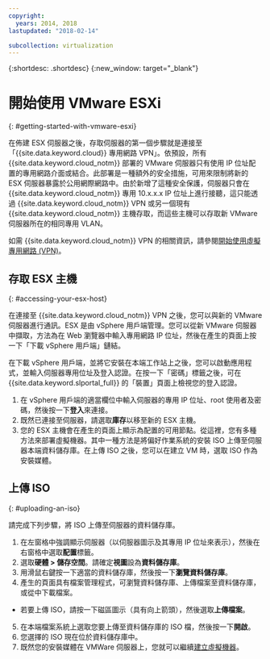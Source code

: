 ```yaml
---
copyright:
  years: 2014, 2018
lastupdated: "2018-02-14"

subcollection: virtualization
---
```

{:shortdesc: .shortdesc}
{:new_window: target="_blank"}

# 開始使用 VMware ESXi
{: #getting-started-with-vmware-esxi}

在佈建 ESX 伺服器之後，存取伺服器的第一個步驟就是連接至「{{site.data.keyword.cloud}} 專用網路 VPN」。依預設，所有 {{site.data.keyword.cloud_notm}} 部署的 VMware 伺服器只有使用 IP 位址配置的專用網路介面或結合。此部署是一種額外的安全措施，可用來限制將新的 ESX 伺服器暴露於公用網際網路中。由於新增了這種安全保護，伺服器只會在 {{site.data.keyword.cloud_notm}} 專用 10.x.x.x IP 位址上進行接聽，這只能透過 {{site.data.keyword.cloud_notm}} VPN 或另一個現有 {{site.data.keyword.cloud_notm}} 主機存取，而這些主機可以存取新 VMware 伺服器所在的相同專用 VLAN。

如需 {{site.data.keyword.cloud_notm}} VPN 的相關資訊，請參閱[開始使用虛擬專用網路 (VPN)](/docs/infrastructure/iaas-vpn?topic=VPN-getting-started-with-virtual-private-networking-vpn-)。

## 存取 ESX 主機
{: #accessing-your-esx-host}

在連接至 {{site.data.keyword.cloud_notm}} VPN 之後，您可以與新的 VMware 伺服器進行通訊。ESX 是由 vSphere 用戶端管理。您可以從新 VMware 伺服器中擷取，方法為在 Web 瀏覽器中輸入專用網路 IP 位址，然後在產生的頁面上按一下「下載 vSphere 用戶端」鏈結。

在下載 vSphere 用戶端，並將它安裝在本端工作站上之後，您可以啟動應用程式，並輸入伺服器專用位址及登入認證。在按一下「密碼」標籤之後，可在 {{site.data.keyword.slportal_full}} 的「裝置」頁面上檢視您的登入認證。

1. 在 vSphere 用戶端的適當欄位中輸入伺服器的專用 IP 位址、root 使用者及密碼，然後按一下**登入**來連接。
2. 既然已連接至伺服器，請選取**庫存**以移至新的 ESX 主機。
3. 您的 ESX 主機會在產生的頁面上顯示為配置的可用節點。從這裡，您有多種方法來部署虛擬機器。其中一種方法是將偏好作業系統的安裝 ISO 上傳至伺服器本端資料儲存庫。在上傳 ISO 之後，您可以在建立 VM 時，選取 ISO 作為安裝媒體。  

## 上傳 ISO
{: #uploading-an-iso}

請完成下列步驟，將 ISO 上傳至伺服器的資料儲存庫。

1. 在左窗格中強調顯示伺服器（以伺服器圖示及其專用 IP 位址來表示），然後在右窗格中選取**配置**標籤。
2. 選取**硬體 > 儲存空間**。請確定**視圖**設為**資料儲存庫**。
3. 用滑鼠右鍵按一下適當的資料儲存庫，然後按一下**瀏覽資料儲存庫**。
4. 產生的頁面具有檔案管理程式，可瀏覽資料儲存庫、上傳檔案至資料儲存庫，或從中下載檔案。  
  * 若要上傳 ISO，請按一下磁區圖示（具有向上箭頭），然後選取**上傳檔案**。
5. 在本端檔案系統上選取您要上傳至資料儲存庫的 ISO 檔，然後按一下**開啟**。
6. 您選擇的 ISO 現在位於資料儲存庫中。
7. 既然您的安裝媒體在 VMWare 伺服器上，您就可以繼續[建立虛擬機器](/docs/infrastructure/vmware?topic=VMware-creating-a-vmware-esx-virtual-machine)。
